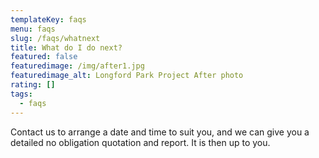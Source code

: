 ```yaml
---
templateKey: faqs
menu: faqs
slug: /faqs/whatnext
title: What do I do next?
featured: false
featuredimage: /img/after1.jpg
featuredimage_alt: Longford Park Project After photo
rating: []
tags:
  - faqs
---
```


Contact us to arrange a date and time to suit you, and we can give you a detailed no obligation quotation and report. It is then up to you.